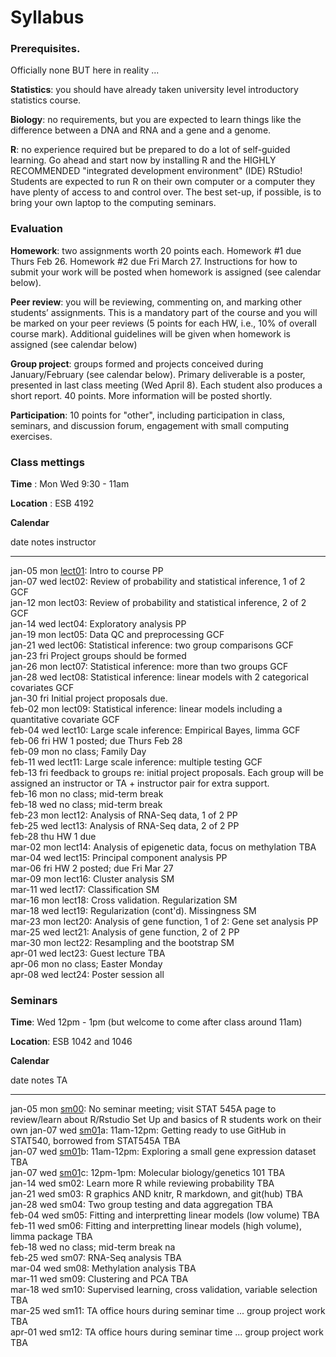 # Syllabus





### Prerequisites.

Officially none BUT here in reality ...

**Statistics**: you should have already taken university level introductory statistics course.

**Biology**: no requirements, but you are expected to learn things like the difference between a DNA and RNA and a gene and a genome.

**R**: no experience required but be prepared to do a lot of self-guided learning. Go ahead and start now by installing R and the HIGHLY RECOMMENDED "integrated development environment" (IDE) RStudio! Students are expected to run R on their own computer or a computer they have plenty of access to and control over. The best set-up, if possible, is to bring your own laptop to the computing seminars.

### Evaluation

**Homework**: two assignments worth 20 points each. Homework #1 due Thurs Feb 26. Homework #2 due Fri March 27. Instructions for how to submit your work will be posted when homework is assigned (see calendar below).

**Peer review**: you will be reviewing, commenting on, and marking other students’ assignments. This is a mandatory part of the course and you will be marked on your peer reviews (5 points for each HW, i.e., 10% of overall course mark). Additional guidelines will be given when homework is assigned (see calendar below)

**Group project**: groups formed and projects conceived during January/February (see calendar below). Primary deliverable is a poster, presented in last class meeting (Wed April 8). Each student also produces a short report. 40 points. More information will be posted shortly.

**Participation**: 10 points for "other", including participation in class, seminars, and discussion forum, engagement with small computing exercises.


<!-- unholy hack to make following two tables less wide and the same wide -->
<style type="text/css">
table {
   max-width: 70%;
}
</style>

### Class mettings

**Time** : Mon Wed 9:30 - 11am

**Location** : ESB 4192

**Calendar**


date         notes                                                                                                                                    instructor 
-----------  ---------------------------------------------------------------------------------------------------------------------------------------  -----------
jan-05 mon   <a href="lect01_course-intro.pdf">lect01</a>: Intro to course                                                                            PP         
jan-07 wed   lect02: Review of probability and statistical inference, 1 of 2                                                                          GCF        
jan-12 mon   lect03: Review of probability and statistical inference, 2 of 2                                                                          GCF        
jan-14 wed   lect04: Exploratory analysis                                                                                                             PP         
jan-19 mon   lect05: Data QC and preprocessing                                                                                                        GCF        
jan-21 wed   lect06: Statistical inference: two group comparisons                                                                                     GCF        
jan-23 fri   Project groups should be formed                                                                                                                     
jan-26 mon   lect07: Statistical inference: more than two groups                                                                                      GCF        
jan-28 wed   lect08: Statistical inference: linear models with 2 categorical covariates                                                               GCF        
jan-30 fri    Initial project proposals due.                                                                                                                     
feb-02 mon   lect09: Statistical inference: linear models including a quantitative covariate                                                          GCF        
feb-04 wed   lect10: Large scale inference: Empirical Bayes, limma                                                                                    GCF        
feb-06 fri   HW 1 posted; due Thurs Feb 28                                                                                                                       
feb-09 mon   no class; Family Day                                                                                                                                
feb-11 wed   lect11: Large scale inference: multiple testing                                                                                          GCF        
feb-13 fri   feedback to groups re: initial project proposals. Each group will be assigned an instructor or TA + instructor pair for extra support.              
feb-16 mon   no class; mid-term break                                                                                                                            
feb-18 wed   no class; mid-term break                                                                                                                            
feb-23 mon   lect12: Analysis of RNA-Seq data, 1 of 2                                                                                                 PP         
feb-25 wed   lect13: Analysis of RNA-Seq data, 2 of 2                                                                                                 PP         
feb-28 thu   HW 1 due                                                                                                                                            
mar-02 mon   lect14: Analysis of epigenetic data, focus on methylation                                                                                TBA        
mar-04 wed   lect15: Principal component analysis                                                                                                     PP         
mar-06 fri   HW 2 posted; due Fri Mar 27                                                                                                                         
mar-09 mon   lect16: Cluster analysis                                                                                                                 SM         
mar-11 wed   lect17: Classification                                                                                                                   SM         
mar-16 mon   lect18: Cross validation. Regularization                                                                                                 SM         
mar-18 wed   lect19: Regularization (cont'd). Missingness                                                                                             SM         
mar-23 mon   lect20: Analysis of gene function, 1 of 2: Gene set analysis                                                                             PP         
mar-25 wed   lect21: Analysis of gene function, 2 of 2                                                                                                PP         
mar-30 mon   lect22: Resampling and the bootstrap                                                                                                     SM         
apr-01 wed   lect23: Guest lecture                                                                                                                    TBA        
apr-06 mon   no class; Easter Monday                                                                                                                             
apr-08 wed   lect24: Poster session                                                                                                                   all        

### Seminars

**Time**: Wed 12pm - 1pm (but welcome to come after class around 11am)

**Location**: ESB 1042 and 1046

**Calendar**


date         notes                                                                                                                                                              TA                         
-----------  -----------------------------------------------------------------------------------------------------------------------------------------------------------------  ---------------------------
jan-05 mon   <a href="https://stat545-ubc.github.io/topics.html">sm00</a>: No seminar meeting;  visit  STAT 545A page to review/learn about R/Rstudio Set Up and basics of R    students work on their own 
jan-07 wed   <a href="https://stat545-ubc.github.io/git01_git-install.html">sm01</a>a: 11am-12pm: Getting ready to use GitHub in STAT540, borrowed from STAT545A                TBA                        
jan-07 wed   <a href="sm01b_basic-data-exploration.html">sm01</a>b: 11am-12pm: Exploring a small gene expression dataset                                                        TBA                        
jan-07 wed   <a href="sm01c_biology-intro.pdf">sm01</a>c: 12pm-1pm: Molecular biology/genetics 101                                                                              TBA                        
jan-14 wed   sm02: Learn more R while reviewing probability                                                                                                                     TBA                        
jan-21 wed   sm03: R graphics AND knitr, R markdown, and git(hub)                                                                                                               TBA                        
jan-28 wed   sm04: Two group testing and data aggregation                                                                                                                       TBA                        
feb-04 wed   sm05: Fitting and interpretting linear models (low volume)                                                                                                         TBA                        
feb-11 wed   sm06: Fitting and interpretting linear models (high volume), limma package                                                                                         TBA                        
feb-18 wed   no class; mid-term break                                                                                                                                           na                         
feb-25 wed   sm07: RNA-Seq analysis                                                                                                                                             TBA                        
mar-04 wed   sm08: Methylation analysis                                                                                                                                         TBA                        
mar-11 wed   sm09: Clustering and PCA                                                                                                                                           TBA                        
mar-18 wed   sm10: Supervised learning, cross validation, variable selection                                                                                                    TBA                        
mar-25 wed   sm11: TA office hours during seminar time ... group project work                                                                                                   TBA                        
apr-01 wed   sm12: TA office hours during seminar time ... group project work                                                                                                   TBA                        
